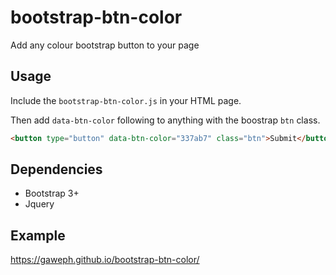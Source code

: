 # bootstrap-btn-color
Add any colour bootstrap button to your page

## Usage

Include the `bootstrap-btn-color.js` in your HTML page.

Then add `data-btn-color` following to anything with the boostrap `btn` class.

``` html
<button type="button" data-btn-color="337ab7" class="btn">Submit</button>
```

## Dependencies

* Bootstrap 3+
* Jquery


## Example
https://gaweph.github.io/bootstrap-btn-color/
